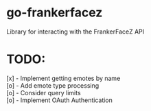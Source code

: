 # go-frankerfacez
Library for interacting with the FrankerFaceZ API

# TODO:
[x] - Implement getting emotes by name<br>
[o] - Add emote type processing<br>
[o] - Consider query limits<br>
[o] - Implement OAuth Authentication<br>
